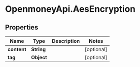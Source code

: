 # OpenmoneyApi.AesEncryption

## Properties
Name | Type | Description | Notes
------------ | ------------- | ------------- | -------------
**content** | **String** |  | [optional] 
**tag** | **Object** |  | [optional] 


